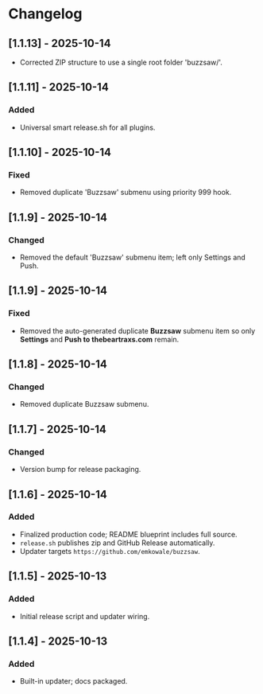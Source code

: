 # Changelog

## [1.1.13] - 2025-10-14
- Corrected ZIP structure to use a single root folder 'buzzsaw/'.


## [1.1.11] - 2025-10-14
### Added
- Universal smart release.sh for all plugins.


## [1.1.10] - 2025-10-14
### Fixed
- Removed duplicate 'Buzzsaw' submenu using priority 999 hook.


## [1.1.9] - 2025-10-14
### Changed
- Removed the default 'Buzzsaw' submenu item; left only Settings and Push.


## [1.1.9] - 2025-10-14
### Fixed
- Removed the auto-generated duplicate **Buzzsaw** submenu item so only **Settings** and **Push to thebeartraxs.com** remain.


## [1.1.8] - 2025-10-14
### Changed
- Removed duplicate Buzzsaw submenu.


## [1.1.7] - 2025-10-14
### Changed
- Version bump for release packaging.


## [1.1.6] - 2025-10-14
### Added
- Finalized production code; README blueprint includes full source.
- `release.sh` publishes zip and GitHub Release automatically.
- Updater targets `https://github.com/emkowale/buzzsaw`.

## [1.1.5] - 2025-10-13
### Added
- Initial release script and updater wiring.

## [1.1.4] - 2025-10-13
### Added
- Built-in updater; docs packaged.
